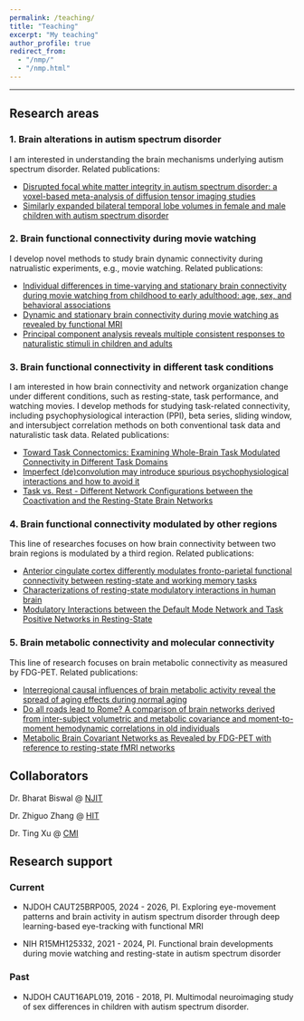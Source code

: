 ```yaml
---
permalink: /teaching/
title: "Teaching"
excerpt: "My teaching"
author_profile: true
redirect_from: 
  - "/nmp/"
  - "/nmp.html"
---
```


------
## Research areas
### 1. Brain alterations in autism spectrum disorder
I am interested in understanding the brain mechanisms underlying autism spectrum disorder. Related publications:  
* [Disrupted focal white matter integrity in autism spectrum disorder: a voxel-based meta-analysis of diffusion tensor imaging studies](https://doi.org/10.1016/j.pnpbp.2017.11.007) 
* [Similarly expanded bilateral temporal lobe volumes in female and male children with autism spectrum disorder](https://doi.org/10.1016/j.bpsc.2015.11.006)

### 2. Brain functional connectivity during movie watching
I develop novel methods to study brain dynamic connectivity during natrualistic experiments, e.g., movie watching. Related publications: 
* [Individual differences in time-varying and stationary brain connectivity during movie watching from childhood to early adulthood: age, sex, and behavioral associations](https://doi.org/10.1016/j.dcn.2023.101280)
* [Dynamic and stationary brain connectivity during movie watching as revealed by functional MRI](https://doi.org/10.1007/s00429-022-02522-w)
* [Principal component analysis reveals multiple consistent responses to naturalistic stimuli in children and adults](https://doi.org/10.1002/hbm.25568)

### 3. Brain functional connectivity in different task conditions
I am interested in how brain connectivity and network organization change under different conditions, such as resting-state, task performance, and watching movies. I develop methods for studying task-related connectivity, including psychophysiological interaction (PPI), beta series, sliding window, and intersubject correlation methods on both conventional task data and naturalistic task data. Related publications:
* [Toward Task Connectomics: Examining Whole-Brain Task Modulated Connectivity in Different Task Domains](https://doi.org/10.1093/cercor/bhy055)
* [Imperfect (de)convolution may introduce spurious psychophysiological interactions and how to avoid it](https://doi.org/10.1002/hbm.23413)
* [Task vs. Rest - Different Network Configurations between the Coactivation and the Resting-State Brain Networks](https://doi.org/10.3389/fnhum.2013.00493)

### 4. Brain functional connectivity modulated by other regions
This line of researches focuses on how brain connectivity between two brain regions is modulated by a third region. Related publications: 
* [Anterior cingulate cortex differently modulates fronto-parietal functional connectivity between resting-state and working memory tasks](https://doi.org/10.1002/hbm.24912) 
* [Characterizations of resting-state modulatory interactions in human brain](https://doi.org/10.1152/jn.00893.2014) 
* [Modulatory Interactions between the Default Mode Network and Task Positive Networks in Resting-State](https://doi.org/10.7717/peerj.367)

### 5. Brain metabolic connectivity and molecular connectivity
This line of research focuses on brain metabolic connectivity as measured by FDG-PET. Related publications: 
* [Interregional causal influences of brain metabolic activity reveal the spread of aging effects during normal aging](https://doi.org/10.1002/hbm.24728) 
* [Do all roads lead to Rome? A comparison of brain networks derived from inter-subject volumetric and metabolic covariance and moment-to-moment hemodynamic correlations in old individuals](https://doi.org/10.1007/s00429-017-1438-7) 
* [Metabolic Brain Covariant Networks as Revealed by FDG-PET with reference to resting-state fMRI networks](https://doi.org/10.1089/brain.2012.0086)

## Collaborators
Dr. Bharat Biswal @ [NJIT](https://people.njit.edu/faculty/biswal) 

Dr. Zhiguo Zhang @ [HIT](http://zgzhang-lab.net/)

Dr. Ting Xu @ [CMI](https://childmind.org/bio/ting-xu-phd/)

## Research support
### Current
* NJDOH CAUT25BRP005, 2024 - 2026, PI. Exploring eye-movement patterns and brain activity in autism spectrum disorder through deep learning-based eye-tracking with functional MRI

* NIH R15MH125332, 2021 - 2024, PI. Functional brain developments during movie watching and resting-state in autism spectrum disorder

### Past
* NJDOH CAUT16APL019, 2016 - 2018, PI. Multimodal neuroimaging study of sex differences in children with autism spectrum disorder.

